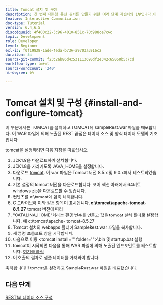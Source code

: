 ```yaml
---
title: Tomcat 설치 및 구성
description: 첫 번째 대화형 통신 문서를 만들기 위한 여러 단계 자습서의 1부입니다.이 부분에서는 TOMCAT을 설치하고 TOMCAT에 sampleRest.war 파일을 배포합니다.
feature: Interactive Communication
doc-type: Tutorial
version: 6.4,6.5
discoiquuid: 4f400c22-6c96-4018-851c-70d988ce7c6c
topic: Development
role: Developer
level: Beginner
exl-id: f0f19838-1ade-4eda-b736-a9703a3916c2
duration: 54
source-git-commit: f23c2ab86d42531113690df2e342c65060b5c7cd
workflow-type: tm+mt
source-wordcount: '240'
ht-degree: 0%

---
```


# Tomcat 설치 및 구성 {#install-and-configure-tomcat}

이 부분에서는 TOMCAT을 설치하고 TOMCAT에 sampleRest.war 파일을 배포합니다. 이 WAR 파일에 의해 노출된 REST 끝점은 데이터 소스 및 양식 데이터 모델의 기초입니다.

tomcat을 설정하려면 다음 지침을 따르십시오.

1. JDK1.8을 다운로드하여 설치합니다.
2. JDK1.8을 가리키도록 JAVA_HOME을 설정합니다.
3. 다운로드 [tomcat](https://tomcat.apache.org/). 이 war 파일은 Tomcat 버전 8.5.x 및 9.0.x에서 테스트되었습니다.
4. 기본 설정의 tomcat 버전을 다운로드합니다. 코어 섹션 아래에서 64비트 windows zip을 다운로드할 수 있습니다.
5. 컨텐츠를 c:\tomcat에 압축 해제합니다.
6. C 드라이브에 이와 같은 항목이 표시됩니다. **c:\tomcat\apache-tomcat-8.5.27** tomcat 버전에 따라
7. &quot;CATALINA_HOME&quot;이라는 환경 변수를 만들고 값을 tomcat 설치 폴더로 설정합니다. 예 c:\tomcat\apache- tomcat-8.5.27
8. Tomcat 설치의 webapps 폴더에 SampleRest.war 파일을 복사합니다.
9. 새 명령 프롬프트 창을 시작합니다.
10. 다음으로 이동 &lt;tomcat install=&quot;&quot; folder=&quot;&quot;>\bin 및 startup.bat 실행
11. tomcat이 시작되면 다음을 통해 WAR 파일에 의해 노출된 엔드포인트를 테스트합니다. [여기를 클릭](http://localhost:8080/SampleRest/webapi/getStatement/9586)
12. 이 호출의 결과로 샘플 데이터를 가져와야 합니다.

축하합니다!!! tomcat을 설정하고 SampleRest.war 파일을 배포했습니다.

## 다음 단계

[RESTful 데이터 소스 구성](./parttwo.md)
